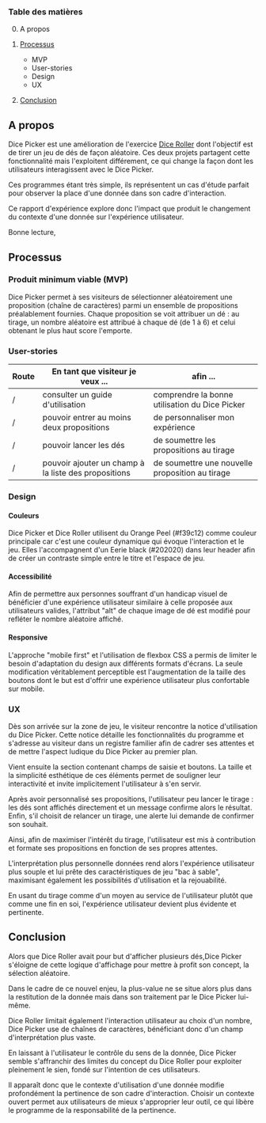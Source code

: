 ### Table des matières
0. A propos 

1. [Processus](#processus)
    - MVP
    - User-stories
    - Design
    - UX

2. [Conclusion](#conclusion)


## A propos
Dice Picker est une amélioration de l'exercice [Dice Roller](https://github.com/KhadimRenahyMar/Dice-Picker/tree/main/Dice-roller-KhadimRenahyMar) dont l'objectif est de tirer un jeu de dés de façon aléatoire. Ces deux projets partagent cette fonctionnalité mais l'exploitent différement, ce qui change la façon dont les utilisateurs interagissent avec le Dice Picker. 

Ces programmes étant très simple, ils représentent un cas d'étude parfait pour observer la place d'une donnée dans son cadre d'interaction.

Ce rapport d'expérience explore donc l'impact que produit le changement du contexte d'une donnée sur l'expérience utilisateur.

Bonne lecture,

## Processus
### Produit minimum viable (MVP)
Dice Picker permet à ses visiteurs de sélectionner aléatoirement une proposition (chaîne de caractères) parmi un ensemble de propositions préalablement fournies. Chaque proposition se voit attribuer un dé : au tirage, un nombre aléatoire est attribué à chaque dé (de 1 à 6) et celui obtenant le plus haut score l'emporte.

### User-stories
|Route| En tant que visiteur je veux ... | afin ...|
|--|--|--|
|/|consulter un guide d'utilisation|comprendre la bonne utilisation du Dice Picker|
|/|pouvoir entrer au moins deux propositions|de personnaliser mon expérience|
|/|pouvoir lancer les dés|de soumettre les propositions au tirage|
|/|pouvoir ajouter un champ à la liste des propositions|de soumettre une nouvelle proposition au tirage |

### Design
#### Couleurs
Dice Picker et Dice Roller utilisent du Orange Peel (#f39c12) comme couleur principale car c'est une couleur dynamique qui évoque l'interaction et le jeu. Elles l'accompagnent d'un Eerie black (#202020) dans leur header afin de créer un contraste simple entre le titre et l'espace de jeu.

#### Accessibilité
Afin de permettre aux personnes souffrant d'un handicap visuel de bénéficier d'une expérience utilisateur similaire à celle proposée aux utilisateurs valides, l'attribut "alt" de chaque image de dé est modifié pour refléter le nombre aléatoire affiché. 

#### Responsive
L'approche "mobile first" et l'utilisation de flexbox CSS a permis de limiter le besoin d'adaptation du design aux différents formats d'écrans. La seule modification véritablement perceptible est l'augmentation de la taille des boutons dont le but est d'offrir une expérience utilisateur plus confortable sur mobile.

### UX

Dès son arrivée sur la zone de jeu, le visiteur rencontre la notice d'utilisation du Dice Picker. Cette notice détaille les fonctionnalités du programme et s'adresse au visiteur dans un registre familier afin de cadrer ses attentes et de mettre l'aspect ludique du Dice Picker au premier plan.

Vient ensuite la section contenant champs de saisie et boutons. La taille et la simplicité esthétique de ces éléments permet de souligner leur interactivité et invite implicitement l'utilisateur à s'en servir.

Après avoir personnalisé ses propositions, l'utilisateur peu lancer le tirage : les dés sont affichés directement et un message confirme alors le résultat. 
Enfin, s'il choisit de relancer un tirage, une alerte lui demande de confirmer son souhait.

Ainsi, afin de maximiser l'intérêt du tirage, l'utilisateur est mis à contribution et formate ses propositions en fonction de ses propres attentes.

L'interprétation plus personnelle données rend alors l'expérience utilisateur plus souple et lui prête des caractéristiques de jeu "bac à sable", maximisant également les possibilités d'utilisation et la rejouabilité.

En usant du tirage comme d'un moyen au service de l'utilisateur plutôt que comme une fin en soi, l'expérience utilisateur devient plus évidente et pertinente.

## Conclusion
Alors que Dice Roller avait pour but d'afficher plusieurs dés,Dice Picker s'éloigne de cette logique d'affichage pour mettre à profit son concept, la sélection aléatoire.

Dans le cadre de ce nouvel enjeu, la plus-value ne se situe alors plus dans la restitution de la donnée mais dans son traitement par le Dice Picker lui-même.

Dice Roller limitait également l'interaction utilisateur au choix d'un nombre, Dice Picker use de chaînes de caractères, bénéficiant donc d'un champ d'interprétation plus vaste.

En laissant à l'utilisateur le contrôle du sens de la donnée, Dice Picker semble s'affranchir des limites du concept du Dice Roller pour exploiter pleinement le sien, fondé sur l'intention de ces utilisateurs.

Il apparaît donc que le contexte d'utilisation d'une donnée modifie profondément la pertinence de son cadre d'interaction. Choisir un contexte ouvert permet aux utilisateurs de mieux s'approprier leur outil, ce qui libère le programme de la responsabilité de la pertinence.
